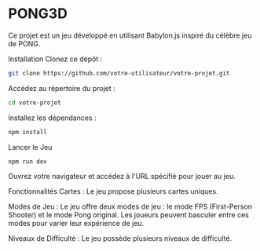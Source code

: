 # PONG3D

Ce projet est un jeu développé en utilisant Babylon.js inspiré du célèbre jeu de PONG.

Installation
Clonez ce dépôt :
```bash
git clone https://github.com/votre-utilisateur/votre-projet.git
```

Accédez au répertoire du projet :
```bash
cd votre-projet
```
Installez les dépendances :
```bash
npm install
```
Lancer le Jeu
```bash
npm run dev
```
Ouvrez votre navigateur et accédez à l'URL spécifié pour jouer au jeu.

Fonctionnalités
Cartes : Le jeu propose plusieurs cartes uniques.

Modes de Jeu : Le jeu offre deux modes de jeu : le mode FPS (First-Person Shooter) et le mode Pong original. Les joueurs peuvent basculer entre ces modes pour varier leur expérience de jeu.

Niveaux de Difficulté : Le jeu possède plusieurs niveaux de difficulté.
